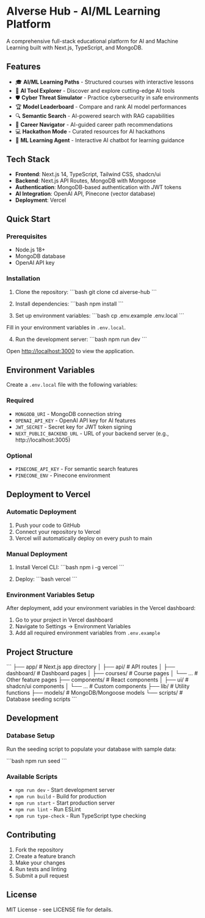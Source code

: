 # AIverse Hub - AI/ML Learning Platform

A comprehensive full-stack educational platform for AI and Machine Learning built with Next.js, TypeScript, and MongoDB.

## Features

- 🎓 **AI/ML Learning Paths** - Structured courses with interactive lessons
- 🔧 **AI Tool Explorer** - Discover and explore cutting-edge AI tools
- 🛡️ **Cyber Threat Simulator** - Practice cybersecurity in safe environments
- 🏆 **Model Leaderboard** - Compare and rank AI model performances
- 🔍 **Semantic Search** - AI-powered search with RAG capabilities
- 🎯 **Career Navigator** - AI-guided career path recommendations
- 💻 **Hackathon Mode** - Curated resources for AI hackathons
- 🤖 **ML Learning Agent** - Interactive AI chatbot for learning guidance

## Tech Stack

- **Frontend**: Next.js 14, TypeScript, Tailwind CSS, shadcn/ui
- **Backend**: Next.js API Routes, MongoDB with Mongoose
- **Authentication**: MongoDB-based authentication with JWT tokens
- **AI Integration**: OpenAI API, Pinecone (vector database)
- **Deployment**: Vercel

## Quick Start

### Prerequisites

- Node.js 18+ 
- MongoDB database
- OpenAI API key

### Installation

1. Clone the repository:
\`\`\`bash
git clone <repository-url>
cd aiverse-hub
\`\`\`

2. Install dependencies:
\`\`\`bash
npm install
\`\`\`

3. Set up environment variables:
\`\`\`bash
cp .env.example .env.local
\`\`\`

Fill in your environment variables in `.env.local`.

4. Run the development server:
\`\`\`bash
npm run dev
\`\`\`

Open [http://localhost:3000](http://localhost:3000) to view the application.

## Environment Variables

Create a `.env.local` file with the following variables:

### Required
- `MONGODB_URI` - MongoDB connection string
- `OPENAI_API_KEY` - OpenAI API key for AI features
- `JWT_SECRET` - Secret key for JWT token signing
- `NEXT_PUBLIC_BACKEND_URL` - URL of your backend server (e.g., http://localhost:3005)

### Optional
- `PINECONE_API_KEY` - For semantic search features
- `PINECONE_ENV` - Pinecone environment

## Deployment to Vercel

### Automatic Deployment

1. Push your code to GitHub
2. Connect your repository to Vercel
3. Vercel will automatically deploy on every push to main

### Manual Deployment

1. Install Vercel CLI:
\`\`\`bash
npm i -g vercel
\`\`\`

2. Deploy:
\`\`\`bash
vercel
\`\`\`

### Environment Variables Setup

After deployment, add your environment variables in the Vercel dashboard:

1. Go to your project in Vercel dashboard
2. Navigate to Settings → Environment Variables
3. Add all required environment variables from `.env.example`

## Project Structure

\`\`\`
├── app/                    # Next.js app directory
│   ├── api/               # API routes
│   ├── dashboard/         # Dashboard pages
│   ├── courses/           # Course pages
│   └── ...               # Other feature pages
├── components/            # React components
│   ├── ui/               # shadcn/ui components
│   └── ...               # Custom components
├── lib/                  # Utility functions
├── models/               # MongoDB/Mongoose models
└── scripts/              # Database seeding scripts
\`\`\`

## Development

### Database Setup

Run the seeding script to populate your database with sample data:

\`\`\`bash
npm run seed
\`\`\`

### Available Scripts

- `npm run dev` - Start development server
- `npm run build` - Build for production
- `npm run start` - Start production server
- `npm run lint` - Run ESLint
- `npm run type-check` - Run TypeScript type checking

## Contributing

1. Fork the repository
2. Create a feature branch
3. Make your changes
4. Run tests and linting
5. Submit a pull request

## License

MIT License - see LICENSE file for details.
